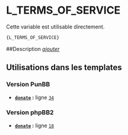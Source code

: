 # L_TERMS_OF_SERVICE


Cette variable est utilisable directement.

```html
{L_TERMS_OF_SERVICE}
```

##Description
[*ajouter*](https://fa-tvars.appspot.com/var/L_TERMS_OF_SERVICE)

## Utilisations dans les templates

### Version PunBB
* __[`donate`](../tpl/var/punbb/donate.md#readme) :__ ligne [`34`](../tpl/src/punbb/donate.tpl#L34)

### Version phpBB2
* __[`donate`](../tpl/var/subsilver/donate.md#readme) :__ ligne [`18`](../tpl/src/subsilver/donate.tpl#L18)